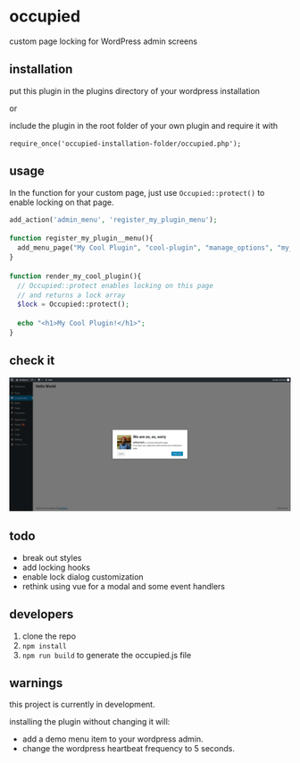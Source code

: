 occupied
=========

custom page locking for WordPress admin screens

## installation

put this plugin in the plugins directory of your wordpress installation

or

include the plugin in the root folder of your own plugin and require it with 

`require_once('occupied-installation-folder/occupied.php');`

## usage

In the function for your custom page, just use `Occupied::protect()` to enable locking on that page.

```php 
add_action('admin_menu', 'register_my_plugin_menu');

function register_my_plugin__menu(){
  add_menu_page("My Cool Plugin", "cool-plugin", "manage_options", "my_cool_plugin_page", "render_my_cool_plugin", "dashicons-heart", 7);
}

function render_my_cool_plugin(){
  // Occupied::protect enables locking on this page
  // and returns a lock array
  $lock = Occupied::protect();

  echo "<h1>My Cool Plugin!</h1>";
}
```

## check it

![](screenshots/occupied_screenshot.png?raw=true "screenshot")

## todo

* break out styles
* add locking hooks 
* enable lock dialog customization
* rethink using vue for a modal and some event handlers

## developers

1. clone the repo
2. `npm install`
3. `npm run build` to generate the occupied.js file

## warnings

this project is currently in development.

installing the plugin without changing it will:

* add a demo menu item to your wordpress admin.
* change the wordpress heartbeat frequency to 5 seconds.




